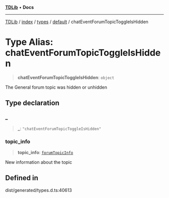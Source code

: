 [**TDLib**](../../../../../../README.md) • **Docs**

***

[TDLib](../../../../../../modules.md) / [index](../../../../../README.md) / [types](../../../README.md) / [default](../README.md) / chatEventForumTopicToggleIsHidden

# Type Alias: chatEventForumTopicToggleIsHidden

> **chatEventForumTopicToggleIsHidden**: `object`

The General forum topic was hidden or unhidden

## Type declaration

### \_

> **\_**: `"chatEventForumTopicToggleIsHidden"`

### topic\_info

> **topic\_info**: [`forumTopicInfo`](forumTopicInfo-1.md)

New information about the topic

## Defined in

dist/generated/types.d.ts:40613
